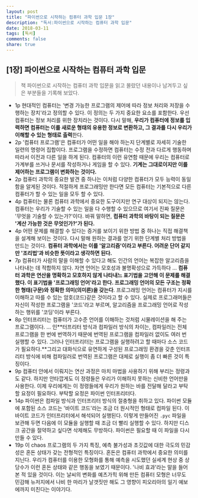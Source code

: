 ```yaml
---
layout: post
title: "파이썬으로 시작하는 컴퓨터 과학 입문 1장"
description: "독서:파이썬으로 시작하는 컴퓨터 과학 입문"
date: 2018-03-11
tags: [독서]
comments: false
share: true
---
```


## [1장] 파이썬으로 시작하는 컴퓨터 과학 입문 

>  책 파이썬으로 시작하는 컴퓨터 과학 입문을 읽고 몰랐던 내용이나 남겨두고 싶은 부분들을 기록해 보았다.

- 1p 현대적인 컴퓨터는 '변경 가능한 프로그램의 제어에 따라 정보 처리와 저장을 수행하는 장치'라고 정의할 수 있다. 이 정의는 두 가지 중요한 요소를 포함한다. 우선 컴퓨터는 정보 처리를 위한 장치라는 것이다. 다시 말해, **우리가 컴퓨터에 정보를 입력하면 컴퓨터는 이를 새로운 형태의 유용한 정보로 변환하고, 그 결과를 다시 우리가 이해할 수 있는 형태로 출력**한다.
- 2p '컴퓨터 프로그램'은 컴퓨터가 어떤 일을 해야 하는지 단계별로 자세히 기술한 일련의 명령어 집합이다. 프로그램을 수정하면 컴퓨터는 수정 전과 다르게 행동하며 따라서 이전과 다른 일을 하게 된다. 컴퓨터의 이런 유연함 때문에 우리는 컴퓨터로 가계부를 쓰거나 문서를 작성하거나 게임을 할 수 있다. __기계는 그대로이지만 이를 제어하는 프로그램이 변화하는 것이다.__
- 2p 컴퓨터 과학의 중요한 발견 중 하나는 이처럼 다양한 컴퓨터가 모두 능력이 동일함을 알게된 것이다. 적절하게 프로그래밍만 한다면 모든 컴퓨터는 기본적으로 다른 컴퓨터가 할 수 있는 일을 모두 할 수 있다.
- 4p 컴퓨터는 물론 컴퓨터 과학에서 중요한 도구이지만 연구 대상이 되지는 않는다. 컴퓨터는 우리가 기술할 수 있는 일을 다 수행할 수 있으므로 여기서 진짜 질문은 '무엇을 기술할 수 있는가?'이다. 바꿔 말하면, **컴퓨터 과학의 바탕이 되는 질문은 '계산 가능한 것은 무엇인가?'가 된다.** 
- 4p 어떤 문제를 해결할 수 있다는 증거를 보이기 위한 방법 중 하나는 직접 해결책을 설계해 보이는 것이다. 다시 말해 원하는 결과를 얻기 위한 단계별 처리 방법을 만드는 것이다. __컴퓨터 과학에서는 이를 '알고리즘'이라고 부른다. 어려운 단어 같지만 '조리법'과 비슷한 뜻이라고 생각하면 된다.__
- 7p 컴퓨터가 사람의 말을 이해할 수 있다고 해도 인간의 언어는 복잡한 알고리즘을 나타내는 데 적합하지 않다. 자연 언어는 모호성과 불명확성으로 가득하다 ... **컴퓨터 과학은 연산을 명확하고 모호하지 않게 나타내느 표기법을 고안해 이 문제를 해결했다. 이 표기법을 '프로그래밍 언어'라고 한다. 프로그래밍 언어의 모든 구조는 정확한 형태(구문)와 정확한 의미(의미론)을 갖는다**. 프로그래밍 언어는 컴퓨터가 지시를 이해하고 따를 수 있는 암호(코드)같은 것이라고 할 수 있다. 실제로 프로그래머들은 자신이 작성한 프로그램을 '코드'라고 부르며, 알고리즘을 프로그래밍 언어로 작성하는 행위를 '코딩'이라 부른다.
- 8p 인터프리터는 컴퓨터가 고수준 언어를 이해하는 것처럼 시물레이션을 해 주는 프로그램이다. ... 인**터프리터 방식과 컴파일러 방식의 차이는, 컴파일러는 전체 프로그램을 한 번에 번역하기 때문에 번역된 프로그램을 컴파일러 없이도 여러 번 실행할 수 있다. 그러나 인터프리터는 프로그램을 실행하려고 할 때마다 소스 코드가 필요하다.**그리고 대화식으로 유연하게 구성된 프로그래밍 환경을 갖춘 인터프리터 방식에 비해 컴파일러로 번역된 프로그램은 대체로 실행이 좀 더 빠른 것이 특징이다.
- 9p 컴퓨터 안에서 이뤄지는 연산 과정은 마치 마법을 사용하기 위해 부리는 정령과도 같다. 하지만 안타깝게도 이 정령들은 우리가 이해하지 못하는 신비한 언어만을 사용한다. 이제 우리에게는 이 정령들에게 우리가 원하는 바를 전달해 달라고 부탁할 요정이 필요하다. 부탁할 요정은 파이썬 인터프리터다.
- 14p 파이썬은 컴파일 방식과 인터프리터 방식의 절충형을 취하고 있다. 파이썬 모듈에 포함된 소스 코드는 '바이트 코드'라는 조금 더 원시적인 형태로 컴파일 된다. 이 바이트 코드가 인터프리터에서 해석되어 실행된다. 이렇게 만들어진 `.pyc` 파일을 보관해 두면 다음에 이 모듈을 실행할 때 조금 더 빨리 실행할 수 있다. 하지만 디스크 공간을 절약하고 싶다면 삭제해도 무방하다. 파이썬은 필요할 때 이 파일을 다시 만들 수 있다. 
- 19p 이 chaos 프로그램의 두 가지 특징, 예측 불가성과 초깃값에 대한 극도의 민감성은 혼돈 상태가 갖는 전형적인 특징이다. 혼돈은 컴퓨터 과학에서 중요한 의미를 지닌다. 우리가 컴퓨터를 이용한 모형화를 통해 예측을 시도했던 실세계 현상 중 상당수가 이런 혼돈 상태와 같은 행동을 보였기 때문이다. '나비 효과'라는 말을 들어 본 적 있을 것이다. 이는 날씨의 변화를 예츠가힉 위해 만든 컴퓨터 모형은 너무도 민감해 뉴저지에서 나비 한 마리가 날갯짓만 해도 그 영향이 피오리아의 일기 예보에까지 미친다는 이야기다.